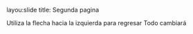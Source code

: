 layou:slide
title: Segunda pagina

Utiliza la flecha hacia la izquierda para regresar
Todo cambiará
